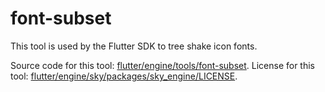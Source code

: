 # font-subset

This tool is used by the Flutter SDK to tree shake icon fonts.

Source code for this tool: [flutter/engine/tools/font-subset](https://github.com/flutter/engine/tree/d3ea636dc5d16b56819f3266241e1f708979c233/tools/font-subset).
License for this tool: [flutter/engine/sky/packages/sky_engine/LICENSE](https://github.com/flutter/engine/tree/d3ea636dc5d16b56819f3266241e1f708979c233/sky/packages/sky_engine/LICENSE).

